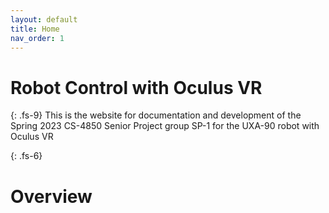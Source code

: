 ```yaml
---
layout: default
title: Home
nav_order: 1
---
```

# Robot Control with Oculus VR
{: .fs-9}
This is the website for documentation and development of the Spring 2023 CS-4850 Senior Project group SP-1 for the UXA-90 robot with Oculus VR

{: .fs-6}
# Overview
